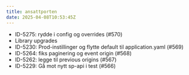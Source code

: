 ```yaml
---
title: ansattporten
date: 2025-04-08T10:53:45Z
---
```

- ID-5275: rydde i config og overrides (#570)
- Library upgrades
- ID-5230: Prod-instillinger og flytte default til application.yaml (#569)
- ID-5264: fiks paginering og event origin (#568)
- ID-5262: legge til previous origins (#567)
- ID-5229: Gå mot nytt sp-api i test (#566)

